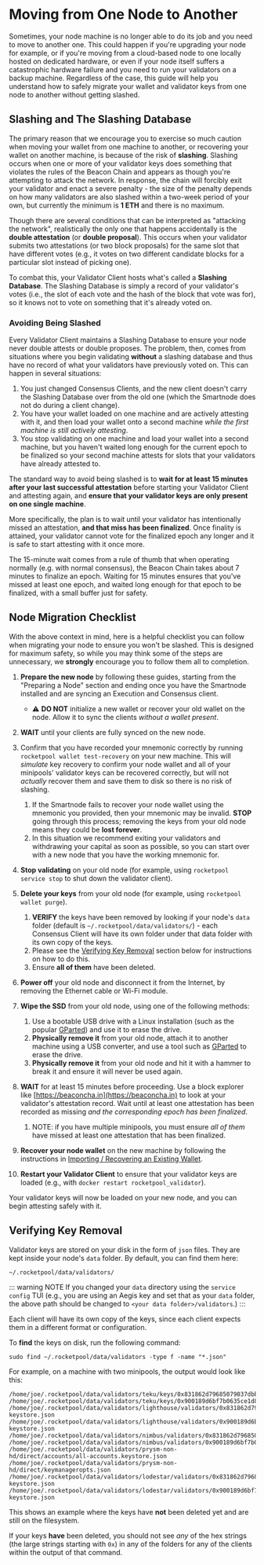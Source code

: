 # Moving from One Node to Another

Sometimes, your node machine is no longer able to do its job and you need to move to another one.
This could happen if you're upgrading your node for example, or if you're moving from a cloud-based node to one locally hosted on dedicated hardware, or even if your node itself suffers a catastrophic hardware failure and you need to run your validators on a backup machine.
Regardless of the case, this guide will help you understand how to safely migrate your wallet and validator keys from one node to another without getting slashed.


## Slashing and The Slashing Database

The primary reason that we encourage you to exercise so much caution when moving your wallet from one machine to another, or recovering your wallet on another machine, is because of the risk of **slashing**.
Slashing occurs when one or more of your validator keys does something that violates the rules of the Beacon Chain and appears as though you're attempting to attack the network.
In response, the chain will forcibly exit your validator and enact a severe penalty - the size of the penalty depends on how many validators are also slashed within a two-week period of your own, but currently the minimum is **1 ETH** and there is no maximum.

Though there are several conditions that can be interpreted as "attacking the network", realistically the only one that happens accidentally is the **double attestation** (or **double proposal**).
This occurs when your validator submits two attestations (or two block proposals) for the same slot that have different votes (e.g., it votes on two different candidate blocks for a particular slot instead of picking one).

To combat this, your Validator Client hosts what's called a **Slashing Database**.
The Slashing Database is simply a record of your validator's votes (i.e., the slot of each vote and the hash of the block that vote was for), so it knows not to vote on something that it's already voted on.


### Avoiding Being Slashed

Every Validator Client maintains a Slashing Database to ensure your node never double attests or double proposes.
The problem, then, comes from situations where you begin validating **without** a slashing database and thus have no record of what your validators have previously voted on.
This can happen in several situations:

1. You just changed Consensus Clients, and the new client doesn't carry the Slashing Database over from the old one (which the Smartnode does not do during a client change).
2. You have your wallet loaded on one machine and are actively attesting with it, and then load your wallet onto a second machine *while the first machine is still actively attesting*.
3. You stop validating on one machine and load your wallet into a second machine, but you haven't waited long enough for the current epoch to be finalized so your second machine attests for slots that your validators have already attested to.

The standard way to avoid being slashed is to **wait for at least 15 minutes after your last successful attestation** before starting your Validator Client and attesting again, and **ensure that your validator keys are only present on one single machine**.

More specifically, the plan is to wait until your validator has intentionally missed an attestation, **and that miss has been finalized**.
Once finality is attained, your validator cannot vote for the finalized epoch any longer and it is safe to start attesting with it once more.

The 15-minute wait comes from a rule of thumb that when operating normally (e.g. with normal consensus), the Beacon Chain takes about 7 minutes to finalize an epoch.
Waiting for 15 minutes ensures that you've missed at least one epoch, and waited long enough for that epoch to be finalized, with a small buffer just for safety.


## Node Migration Checklist

With the above context in mind, here is a helpful checklist you can follow when migrating your node to ensure you won't be slashed.
This is designed for maximum safety, so while you may think some of the steps are unnecessary, we **strongly** encourage you to follow them all to completion.

1. **Prepare the new node** by following these guides, starting from the "Preparing a Node" section and ending once you have the Smartnode installed and are syncing an Execution and Consensus client.
   - :warning: **DO NOT** initialize a new wallet or recover your old wallet on the node. Allow it to sync the clients *without a wallet present*.

2. **WAIT** until your clients are fully synced on the new node.
   
3. Confirm that you have recorded your mnemonic correctly by running `rocketpool wallet test-recovery` on your new machine. This will *simulate* key recovery to confirm your node wallet and all of your minipools' validator keys can be recovered correctly, but will not *actually* recover them and save them to disk so there is no risk of slashing.
   1. If the Smartnode fails to recover your node wallet using the mnemonic you provided, then your mnemonic may be invalid. **STOP** going through this process; removing the keys from your old node means they could be **lost forever**.
   2. In this situation we recommend exiting your validators and withdrawing your capital as soon as possible, so you can start over with a new node that you have the working mnemonic for. 
   
4. **Stop validating** on your old node (for example, using `rocketpool service stop` to shut down the validator client).
   
5. **Delete your keys** from your old node (for example, using `rocketpool wallet purge`).
   1. **VERIFY** the keys have been removed by looking if your node's `data` folder (default is `~/.rocketpool/data/validators/`) - each Consensus Client will have its own folder under that data folder with its own copy of the keys.
   2. Please see the [Verifying Key Removal](#verifying-key-removal) section below for instructions on how to do this.
   3. Ensure **all of them** have been deleted.

6. **Power off** your old node and disconnect it from the Internet, by removing the Ethernet cable or Wi-Fi module.

7. **Wipe the SSD** from your old node, using one of the following methods:
   1. Use a bootable USB drive with a Linux installation (such as the popular [GParted](https://gparted.org/download.php)) and use it to erase the drive.
   2. **Physically remove it** from your old node, attach it to another machine using a USB converter, and use a tool such as [GParted](https://installati.one/debian/11/gparted/) to erase the drive.
   3. **Physically remove it** from your old node and hit it with a hammer to break it and ensure it will never be used again.

8. **WAIT** for at least 15 minutes before proceeding. Use a block explorer like [https://beaconcha.in](https://beaconcha.in) to look at your validator's attestation record. Wait until at least one attestation has been recorded as missing *and the corresponding epoch has been finalized*.
   1. NOTE: if you have multiple minipools, you must ensure *all of them* have missed at least one attestation that has been finalized.

9.  **Recover your node wallet** on the new machine by following the instructions in [Importing / Recovering an Existing Wallet](../recovering-rp.md).

10. **Restart your Validator Client** to ensure that your validator keys are loaded (e.g., with `docker restart rocketpool_validator`).

Your validator keys will now be loaded on your new node, and you can begin attesting safely with it.


## Verifying Key Removal

Validator keys are stored on your disk in the form of `json` files.
They are kept inside your node's `data` folder.
By default, you can find them here:

```
~/.rocketpool/data/validators/
```

::: warning NOTE
If you changed your `data` directory using the `service config` TUI (e.g., you are using an Aegis key and set that as your `data` folder, the above path should be changed to `<your data folder>/validators`.)
:::

Each client will have its own copy of the keys, since each client expects them in a different format or configuration.

To **find** the keys on disk, run the following command:

```
sudo find ~/.rocketpool/data/validators -type f -name "*.json"
```

For example, on a machine with two minipools, the output would look like this:

```
/home/joe/.rocketpool/data/validators/teku/keys/0x831862d79685079037dbba67acfa1faf13a5863b94c1c39126e9a52155d32b7733ba65a56ba172e0fcb2b7d77e8a125b.json
/home/joe/.rocketpool/data/validators/teku/keys/0x900189d6bf7b0635ce1d81046c0d882d52ccf05e3f4fb29e7b9db4c9fb72c6587256fd41a785f103e15a253f3d24a610.json
/home/joe/.rocketpool/data/validators/lighthouse/validators/0x831862d79685079037dbba67acfa1faf13a5863b94c1c39126e9a52155d32b7733ba65a56ba172e0fcb2b7d77e8a125b/voting-keystore.json
/home/joe/.rocketpool/data/validators/lighthouse/validators/0x900189d6bf7b0635ce1d81046c0d882d52ccf05e3f4fb29e7b9db4c9fb72c6587256fd41a785f103e15a253f3d24a610/voting-keystore.json
/home/joe/.rocketpool/data/validators/nimbus/validators/0x831862d79685079037dbba67acfa1faf13a5863b94c1c39126e9a52155d32b7733ba65a56ba172e0fcb2b7d77e8a125b/keystore.json
/home/joe/.rocketpool/data/validators/nimbus/validators/0x900189d6bf7b0635ce1d81046c0d882d52ccf05e3f4fb29e7b9db4c9fb72c6587256fd41a785f103e15a253f3d24a610/keystore.json
/home/joe/.rocketpool/data/validators/prysm-non-hd/direct/accounts/all-accounts.keystore.json
/home/joe/.rocketpool/data/validators/prysm-non-hd/direct/keymanageropts.json
/home/joe/.rocketpool/data/validators/lodestar/validators/0x831862d79685079037dbba67acfa1faf13a5863b94c1c39126e9a52155d32b7733ba65a56ba172e0fcb2b7d77e8a125b/voting-keystore.json
/home/joe/.rocketpool/data/validators/lodestar/validators/0x900189d6bf7b0635ce1d81046c0d882d52ccf05e3f4fb29e7b9db4c9fb72c6587256fd41a785f103e15a253f3d24a610/voting-keystore.json
```

This shows an example where the keys have **not** been deleted yet and are still on the filesystem.

If your keys **have** been deleted, you should not see *any* of the hex strings (the large strings starting with `0x`) in any of the folders for any of the clients within the output of that command.

